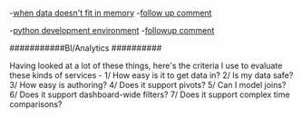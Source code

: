 
#### 
-[when data doesn't fit in memory](https://pythonspeed.com/articles/data-doesnt-fit-in-memory/)
-[follow up comment](https://news.ycombinator.com/item?id=21508542)

-[python development environment](https://jacobian.org/2019/nov/11/python-environment-2020/#atom-entries)
-[followup comment](https://news.ycombinator.com/item?id=21510262)

###########BI/Analytics ##########

Having looked at a lot of these things, here's the criteria I use to evaluate these kinds of services -
1/ How easy is it to get data in?
2/ Is my data safe?
3/ How easy is authoring?
4/ Does it support pivots?
5/ Can I model joins?
6/ Does it support dashboard-wide filters?
7/ Does it support complex time comparisons?
